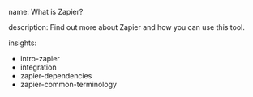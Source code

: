 name: What is Zapier?

description: Find out more about Zapier and how you can use this tool.

insights:
  - intro-zapier
  - integration
  - zapier-dependencies
  - zapier-common-terminology
